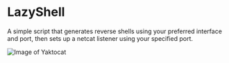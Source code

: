 # LazyShell

A simple script that generates reverse shells using your preferred interface and port, then sets up a netcat listener using your specified port.


![Image of Yaktocat](https://i.imgur.com/ixOh4gJ.png)
